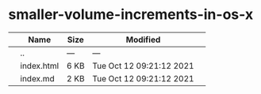smaller-volume-increments-in-os-x
=================================

<table><thead><tr class="header"><th></th><th>Name</th><th>Size</th><th>Modified</th><th></th></tr></thead><tbody><tr class="odd"><td></td><td><span class="goup">..</span></td><td>—</td><td>—</td><td></td></tr><tr class="even"><td></td><td><span class="name">index.html</span></td><td>6 KB</td><td>Tue Oct 12 09:21:12 2021</td><td></td></tr><tr class="odd"><td></td><td><span class="name">index.md</span></td><td>2 KB</td><td>Tue Oct 12 09:21:12 2021</td><td></td></tr></tbody></table>
